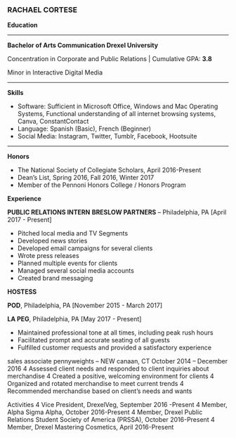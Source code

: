 ### RACHAEL CORTESE
**Education**
***
**Bachelor of Arts Communication	Drexel University**

Concentration in Corporate and Public Relations | Cumulative GPA: **3.8**

Minor in Interactive Digital Media
***

**Skills**
+	Software: Sufficient in Microsoft Office, Windows and Mac Operating Systems, Functional understanding of all internet browsing systems, Canva, ConstantContact
+	Language: Spanish (Basic), French (Beginner)
+	Social Media: Instagram, Twitter, Tumblr, Facebook, Hootsuite
***

**Honors**
+	The National Society of Collegiate Scholars, April 2016-Present
+	Dean’s List, Spring 2016, Fall 2016, Winter 2017
+	Member of the Pennoni Honors College / Honors Program

**Experience**

**PUBLIC RELATIONS INTERN** 
**BRESLOW PARTNERS** – Philadelphia, PA [April 2017 - Present]
+	Pitched local media and TV Segments
+	Developed news stories
+	Developed email campaigns for several clients
+	Wrote press releases
+	Planned multiple events for clients
+	Managed several social media accounts
+	Created brand messaging

**HOSTESS** 

**POD**, Philadelphia, PA [November 2015 - March 2017]

**LA PEG**, Philadelphia, PA [May 2017 - Present]

+	Maintained professional tone at all times, including peak rush hours
+	Facilitated prompt and accurate seating of all guests
+	Fulfilled customer requests and provided a satisfactory experience


sales associate                                                       		pennyweights – NEW canaan, CT
October 2014 – December 2016
4	Assessed client needs and responded to client inquiries about merchandise
4	Created a positive, welcoming environment for clients
4	Organized and rotated merchandise to meet current trends
4	Recommended merchandise based on client’s needs and wants


Activities 
4	Vice President, DrexelVeg, September 2016 -Present 
4	Member, Alpha Sigma Alpha, October 2016-Present
4	Member, Drexel Public Relations Student Society of America (PRSSA), October 2016-Present
4	Member, Drexel Mastering Cosmetics, April 2016-Present 

